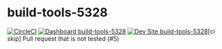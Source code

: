# build-tools-5328

[![CircleCI](https://circleci.com/gh/pantheon-ci-bot/build-tools-5328.svg?style=shield)](https://circleci.com/gh/pantheon-ci-bot/build-tools-5328)
[![Dashboard build-tools-5328](https://img.shields.io/badge/dashboard-build_tools_5328-yellow.svg)](https://dashboard.pantheon.io/sites/83bcfb70-d56f-4862-953a-a3b19b315aca#dev/code)
[![Dev Site build-tools-5328](https://img.shields.io/badge/site-build_tools_5328-blue.svg)](http://dev-build-tools-5328.pantheonsite.io/)[ci skip] Pull request that is not tested (#5)
